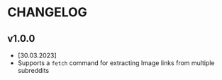 # CHANGELOG

## v1.0.0
- [30.03.2023]
- Supports a `fetch` command for extracting Image links
from multiple subreddits
